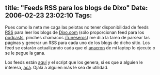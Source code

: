 title: "Feeds RSS para los blogs de Dixo"
Date: 2006-02-23 23:02:10
Tags: 
---
<p>Pues como la neta me caga las pelotas no tener disponibilidad de feeds <a target="_blank" href="http://en.wikipedia.org/wiki/RSS">RSS</a> para leer los blogs de <a target="_blank" href="http://www.dixo.com">Dixo.com</a> (sólo proporcionan feed para los <a target="_blank" href="http://en.wikipedia.org/wiki/Podcasting">podcasts</a>, pinches chamacos <a target="_blank" href="http://en.wikipedia.org/wiki/ITunes">iTuneseros</a>) me di a la tarea de parsear las páginas y generar un RSS para cada uno de los blogs de dicho sitio. Los feed se estarán actualizando cada que el <a target="_blank" href="http://anacron.sourceforge.net">anacron</a> de mi laptop lo ejecute o se le pegue la gana.</p>

<p>Los feeds están <a target="_blank" href="http://www.puntodeb.com/dixo/">aquí</a> y el script que los genera, si es que a alguien le interesa, <a target="_blank" href="http://www.damog.net/files/misc/dixo-rss.perl.html">acá</a>. Ojalá a alguien más le sea de utilidad.</p>
